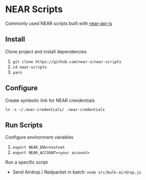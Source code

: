 # NEAR Scripts

Commonly used NEAR scripts built with [near-api-js](https://docs.near.org/docs/develop/front-end/near-api-js)

## Install

Clone project and install dependencies

1. `git clone https://github.com/near-x/near-scripts`
2. `cd near-scripts`
3. `yarn`

## Configure

Create symbolic link for NEAR crendentials

`ln -s ~/.near-credentials/ .near-credentials`

## Run Scripts

Configure environment variables

1. `export NEAR_ENV=testnet`
2. `export NEAR_ACCOUNT=<your account>`

Run a specific script

- Send Airdrop / Redpacket in batch: `node src/bulk-airdrop.js`
